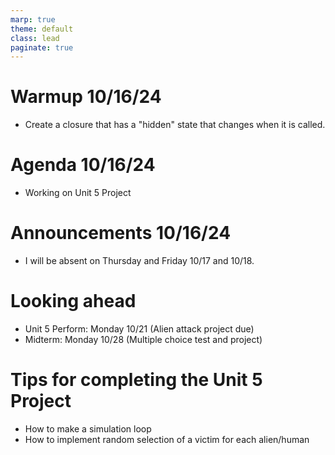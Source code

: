 ```yaml
---
marp: true
theme: default
class: lead
paginate: true
---
```


<!-- headingDivider: 1 -->
<!-- backgroundColor: black -->
<!-- class: invert -->

# Warmup 10/16/24

- Create a closure that has a "hidden" state that changes when it is called.

# Agenda 10/16/24

- Working on Unit 5 Project

# Announcements 10/16/24

- I will be absent on Thursday and Friday 10/17 and 10/18.

# Looking ahead

- Unit 5 Perform: Monday 10/21 (Alien attack project due)
- Midterm: Monday 10/28 (Multiple choice test and project)

# Tips for completing the Unit 5 Project

- How to make a simulation loop
- How to implement random selection of a victim for each alien/human
